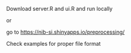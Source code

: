 Download server.R and ui.R and run locally

or

go to https://nib-si.shinyapps.io/preprocessing/

Check examples for proper file format
